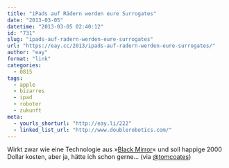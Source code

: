 ```yaml
---
title: "iPads auf Rädern werden eure Surrogates"
date: "2013-03-05"
datetime: "2013-03-05 02:40:12"
id: "731"
slug: "ipads-auf-radern-werden-eure-surrogates"
url: "https://eay.cc/2013/ipads-auf-radern-werden-eure-surrogates/"
author: "eay"
format: "link"
categories:
  - 0815
tags:
  - apple
  - bizarres
  - ipad
  - roboter
  - zukunft
meta:
  - yourls_shorturl: "http://eay.li/222"
  - linked_list_url: "http://www.doublerobotics.com/"
---
```


Wirkt zwar wie eine Technologie aus »[Black Mirror](//eay.cc/2012/black-mirror/)« und soll happige 2000 Dollar kosten, aber ja, hätte ich schon gerne... (via [@tomcoates](https://twitter.com/tomcoates/status/308736511447273472))
